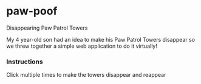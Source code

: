 # paw-poof

Disappearing Paw Patrol Towers

My 4 year-old son had an idea to make his Paw Patrol Towers disappear so we threw together a simple web application to do it virtually!

### Instructions

Click multiple times to make the towers disappear and reappear
